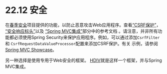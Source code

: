 # 22.12 安全

在[春季安全](https://projects.spring.io/spring-security/)项目提供的功能，以防止恶意攻击Web应用程序。查看[“CSRF保护”](https://docs.spring.io/spring-security/site/docs/current/reference/htmlsingle/#csrf)， [“安全响应标头”](https://docs.spring.io/spring-security/site/docs/current/reference/htmlsingle/#headers)以及 [“Spring MVC集成”](https://docs.spring.io/spring-security/site/docs/current/reference/htmlsingle/#mvc)部分中的参考文档 。请注意，并非所有功能都必须使用Spring Security来保护应用程序。例如，可以通过添加`CsrfFilter`和 `CsrfRequestDataValueProcessor`配置来添加CSRF保护。有关 示例，请参阅 [Spring MVC Showcase](https://github.com/spring-projects/spring-mvc-showcase/commit/361adc124c05a8187b84f25e8a57550bb7d9f8e4)。

另一种选择是使用专用于Web安全的框架。 [HDIV](https://hdiv.org/)就是这样一个框架，并与Spring MVC集成。